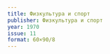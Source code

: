 ```yaml
---
title: Физкультура и спорт
publisher: Физкультура и спорт
year: 1970
issue: 11
format: 60×90/8
---
```



